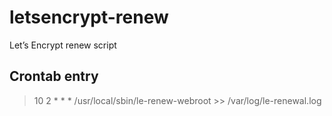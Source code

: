 # letsencrypt-renew
Let’s Encrypt renew script


## Crontab entry
> 10 2 * * * /usr/local/sbin/le-renew-webroot >> /var/log/le-renewal.log

